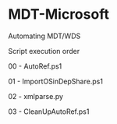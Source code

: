 # MDT-Microsoft
Automating MDT/WDS


Script execution order

00 - AutoRef.ps1

01 - ImportOSinDepShare.ps1

02 - xmlparse.py

03 - CleanUpAutoRef.ps1
